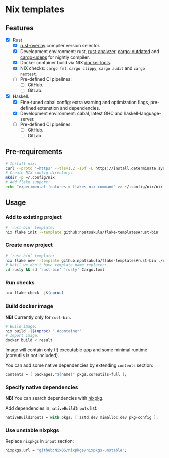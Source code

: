 # Nix templates

## Features

- [x] Rust
  - [x] [rust-overlay](https://github.com/oxalica/rust-overlay) compiler version selector.
  - [x] Development environment: rust, [rust-analyzer](https://github.com/rust-lang/rust-analyzer), [cargo-outdated](https://github.com/kbknapp/cargo-outdated) and [cargo-udeps](https://github.com/est31/cargo-udeps) for nightly compiler.
  - [x] Docker container build via NIX [dockerTools](https://ryantm.github.io/nixpkgs/builders/images/dockertools/).
  - [x] NIX checks: `cargo fmt`, `cargo clippy`, `cargo audit` and `cargo nextest`.
  - [ ] Pre-defined CI pipelines:
    - [ ] GitHub.
    - [ ] GitLab.
- [x] Haskell.
  - [x] Fine-tuned cabal config: extra warning and optimization flags, pre-defined extenstion and dependencies.
  - [x] Development environment: cabal, latest GHC and haskell-language-server.
  - [ ] Pre-defined CI pipelines:
    - [ ] GitHub.
    - [ ] GitLab.

## Pre-requirements

```bash
# Install nix:
curl --proto '=https' --tlsv1.2 -sSf -L https://install.determinate.systems/nix | sh -s -- install
# Create NIX config directory:
mkdir -p ~/.config/nix
# Add flake support:
echo "experimental-features = flakes nix-command" >> ~/.config/nix/nix.conf 
```

## Usage

### Add to existing project

```bash
# `rust-bin` template:
nix flake init --template github:npatsakula/flake-templates#rust-bin
```

### Create new project

```bash
# `rust-bin` template:
nix flake new --template github:npatsakula/flake-templates#rust-bin ./rusty
# Until we don't have template name replacer:
cd rusty && sd 'rust-bin' 'rusty' Cargo.toml
```

### Run checks

```bash
nix flake check -j$(nproc)
```

### Build docker image

**NB!** Currently only for `rust-bin`.

```bash
# Build image:
nix build -j$(nproc) '.#container'
# Import image:
docker build < result
```

Image will contain only (!) executable app and some minimal runtime (coreutils is
not included).

You can add some native dependencies by extending `contents` section:

```nix
contents = [ packages."${name}" pkgs.coreutils-full ];
```

### Specify native dependencies

**NB!** You can search dependencies with [nixpkg](https://search.nixos.org/packages).

Add dependencies in `nativeBuildInputs` list:

```nix
nativeBuildInputs = with pkgs; [ zstd.dev mimalloc.dev pkg-config ];
```

### Use unstable nixpkgs

Replace `nixpkgs` in `input` section:

```nix
nixpkgs.url = "github:NixOS/nixpkgs/nixpkgs-unstable";
```

